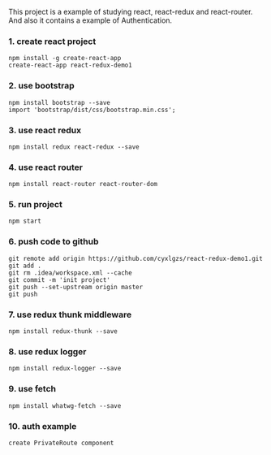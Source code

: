 This project is a example of studying react, react-redux and react-router.
And also it contains a example of Authentication.
### 1. create react project
    npm install -g create-react-app
    create-react-app react-redux-demo1

### 2. use bootstrap
    npm install bootstrap --save
    import 'bootstrap/dist/css/bootstrap.min.css';

### 3. use react redux
    npm install redux react-redux --save

### 4. use react router
    npm install react-router react-router-dom

### 5. run project
    npm start


### 6. push code to github
    git remote add origin https://github.com/cyxlgzs/react-redux-demo1.git
    git add .
    git rm .idea/workspace.xml --cache
    git commit -m 'init project'
    git push --set-upstream origin master
    git push

### 7. use redux thunk middleware
    npm install redux-thunk --save

### 8. use redux logger
    npm install redux-logger --save

### 9. use fetch
    npm install whatwg-fetch --save

### 10. auth example
    create PrivateRoute component
